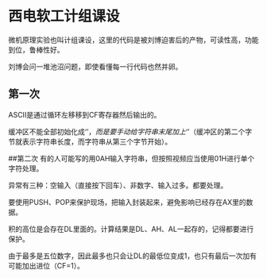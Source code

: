 # 西电软工计组课设
微机原理实验也叫计组课设，这里的代码是被刘博迫害后的产物，可读性高，功能到位，鲁棒性好。

刘博会问一堆池沼问题，即使看懂每一行代码也然并卵。

## 第一次
ASCII是通过循环左移移到CF寄存器然后输出的。

缓冲区不能全部初始化成‘$’，而是要手动给字符串末尾加上‘$’（缓冲区的第二个字节就表示字符串长度，而字符串从第三个字节开始）。

##第二次
有的人可能写的用0AH输入字符串，但按照视频应当使用01H进行单个字符处理。

异常有三种：空输入（直接按下回车）、非数字、输入过多。都要处理。

要使用PUSH、POP来保护现场，把输入封装起来，避免影响已经存在AX里的数据。

积的高位是会存在DL里面的。计算结果是DL、AH、AL一起存的，记得都要进行保护。

由于最多是五位数字，因此最多也只会让DL的最低位变成1，也只有最后一次加有可能加出进位（CF=1）。
